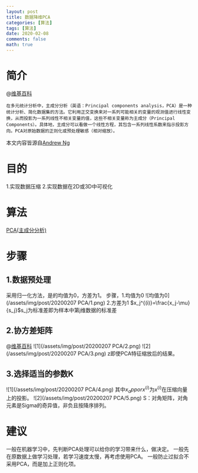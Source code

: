 ```yaml
---
layout: post
title: 数据降维PCA
categories: [算法]
tags: [算法]
date: 2020-02-08
comments: false
math: true
---
```


# 简介

@[维基百科](https://zh.wikipedia.org/wiki/%E4%B8%BB%E6%88%90%E5%88%86%E5%88%86%E6%9E%90)
```
在多元统计分析中，主成分分析（英语：Principal components analysis，PCA）是一种统计分析、简化数据集的方法。它利用正交变换来对一系列可能相关的变量的观测值进行线性变换，从而投影为一系列线性不相关变量的值，这些不相关变量称为主成分（Principal Components）。具体地，主成分可以看做一个线性方程，其包含一系列线性系数来指示投影方向。PCA对原始数据的正则化或预处理敏感（相对缩放）。
```
本文内容皆源自[Andrew Ng](https://www.coursera.org/learn/machine-learning/home/welcome)

# 目的

1.实现数据压缩
2.实现数据在2D或3D中可视化

# 算法

[PCA(主成分分析)](https://zh.wikipedia.org/wiki/%E4%B8%BB%E6%88%90%E5%88%86%E5%88%86%E6%9E%90)

# 步骤

## 1.数据预处理

采用归一化方法，是的均值为0，方差为1。
步骤，1.均值为0
![均值为0](/assets/img/post/20200207 PCA/1.png)
2.方差为1
$x_j^{(i)}=\frac{x_j-\mu}{s_j}$s_j为标准差即为样本中第j维数据的标准差

## 2.协方差矩阵

@[维基百科](https://zh.wikipedia.org/wiki/%E5%8D%8F%E6%96%B9%E5%B7%AE%E7%9F%A9%E9%98%B5)
![1](/assets/img/post/20200207 PCA/2.png)
![2](/assets/img/post/20200207 PCA/3.png)
z即使PCA特征缩放后的结果。

## 3.选择适当的参数K
![1](/assets/img/post/20200207 PCA/4.png)
其中$x_apporx^{(i)}$为$x^{(i)}$在压缩向量上的投影。
![2](/assets/img/post/20200207 PCA/5.png)
S：对角矩阵，对角元素是Sigma的奇异值，非负且按降序排列。

# 建议

一般在机器学习中，先判断PCA处理可以给你的学习带来什么，做决定。
一般先在原数据上做学习处理，若学习速度太慢，再考虑使用PCA。
一般防止过拟合不采用PCA，而是加上正则化项。